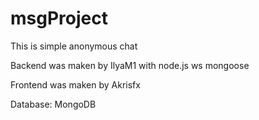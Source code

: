 # msgProject

This is simple anonymous chat

Backend was maken by IlyaM1 with node.js ws mongoose

Frontend was maken by Akrisfx

Database: MongoDB
